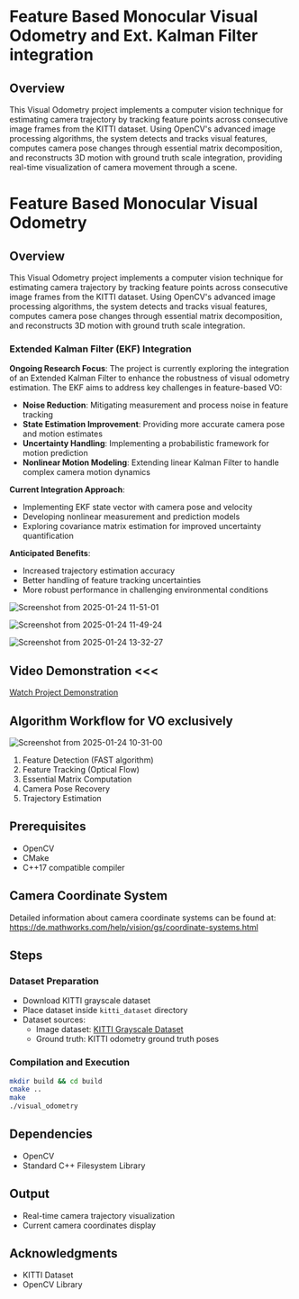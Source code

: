 # Feature Based Monocular Visual Odometry and Ext. Kalman Filter integration

## Overview
This Visual Odometry project implements a computer vision technique for estimating camera trajectory by tracking feature points across consecutive image frames from the KITTI dataset. Using OpenCV's advanced image processing algorithms, the system detects and tracks visual features, computes camera pose changes through essential matrix decomposition, and reconstructs 3D motion with ground truth scale integration, providing real-time visualization of camera movement through a scene.

# Feature Based Monocular Visual Odometry

## Overview

This Visual Odometry project implements a computer vision technique for estimating camera trajectory by tracking feature points across consecutive image frames from the KITTI dataset. Using OpenCV's advanced image processing algorithms, the system detects and tracks visual features, computes camera pose changes through essential matrix decomposition, and reconstructs 3D motion with ground truth scale integration.

### Extended Kalman Filter (EKF) Integration

**Ongoing Research Focus**: The project is currently exploring the integration of an Extended Kalman Filter to enhance the robustness of visual odometry estimation. The EKF aims to address key challenges in feature-based VO:

- **Noise Reduction**: Mitigating measurement and process noise in feature tracking
- **State Estimation Improvement**: Providing more accurate camera pose and motion estimates
- **Uncertainty Handling**: Implementing a probabilistic framework for motion prediction
- **Nonlinear Motion Modeling**: Extending linear Kalman Filter to handle complex camera motion dynamics

**Current Integration Approach**:
- Implementing EKF state vector with camera pose and velocity
- Developing nonlinear measurement and prediction models
- Exploring covariance matrix estimation for improved uncertainty quantification

**Anticipated Benefits**:
- Increased trajectory estimation accuracy
- Better handling of feature tracking uncertainties
- More robust performance in challenging environmental conditions

![Screenshot from 2025-01-24 11-51-01](https://github.com/user-attachments/assets/43821acc-a6ff-48c7-abba-1674fd124742)

![Screenshot from 2025-01-24 11-49-24](https://github.com/user-attachments/assets/8000836d-f17a-4002-8a6e-0878fb28952d)

![Screenshot from 2025-01-24 13-32-27](https://github.com/user-attachments/assets/2a44d6b0-7eba-47ef-892e-2406f0bb12dd)


## Video Demonstration <<<
[Watch Project Demonstration](https://drive.google.com/file/d/17V9M7m_ldSC8W2JBr6J97VvN86amLDRw/view?usp=sharing)

## Algorithm Workflow for VO exclusively

![Screenshot from 2025-01-24 10-31-00](https://github.com/user-attachments/assets/65931d54-9c5b-40e2-8b75-5452f4af04d4)


1. Feature Detection (FAST algorithm)
2. Feature Tracking (Optical Flow)
3. Essential Matrix Computation
4. Camera Pose Recovery
5. Trajectory Estimation

## Prerequisites
- OpenCV
- CMake
- C++17 compatible compiler

## Camera Coordinate System
Detailed information about camera coordinate systems can be found at:
https://de.mathworks.com/help/vision/gs/coordinate-systems.html

## Steps

### Dataset Preparation
- Download KITTI grayscale dataset
- Place dataset inside `kitti_dataset` directory
- Dataset sources:
  - Image dataset: [KITTI Grayscale Dataset](https://www.cvlibs.net/datasets/kitti/eval_odometry.php)
  - Ground truth: KITTI odometry ground truth poses

### Compilation and Execution
```bash
mkdir build && cd build
cmake ..
make
./visual_odometry
```

## Dependencies
- OpenCV
- Standard C++ Filesystem Library

## Output
- Real-time camera trajectory visualization
- Current camera coordinates display

## Acknowledgments
- KITTI Dataset
- OpenCV Library
